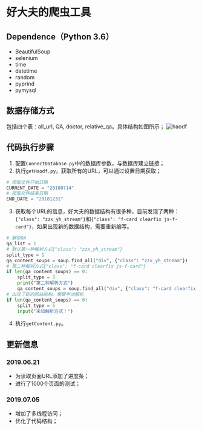 # 好大夫的爬虫工具

## Dependence（Python 3.6）
- BeautifulSoup
- selenium
- time
- datetime
- random
- pyprind
- pymysql

## 数据存储方式
包括四个表：all_url, QA, doctor, relative_qa。具体结构如图所示；
![haodf](https://github.com/HelloAtilol/haodf/blob/master/source/haodf.jpg)

## 代码执行步骤
1. 配置`ConnectDatabase.py`中的数据库参数，与数据库建立链接；
2. 执行`getHaodf.py`，获取所有的URL，可以通过设置日期获取；
```python
# 爬取文件开始日期
CURRENT_DATE = "20180714"
# 爬取文件结束日期
END_DATE = "20181231"
```
3. 获取每个URL的信息，好大夫的数据结构有很多种，目前发现了两种：`{"class": "zzx_yh_stream"}`和`{"class": "f-card clearfix js-f-card"}`，如果出现新的数据结构，需要重新编写。

```python
# 解析QA
qa_list = 1
# 默认第一种解析方式{"class": "zzx_yh_stream"}
split_type = 1
qa_content_soups = soup.find_all("div", {"class": "zzx_yh_stream"})
# 第二种解析方式{"class": "f-card clearfix js-f-card"}
if len(qa_content_soups) == 0:
    split_type = 3
    print("第二种解析方式")
    qa_content_soups = soup.find_all("div", {"class": "f-card clearfix js-f-card"})
# 出现了新的网站结构。需要手动解析
if len(qa_content_soups) == 0:
    split_type = 5
    input("未知解析方式！")
```
4. 执行`getContent.py`。

## 更新信息
### 2019.06.21
- 为读取页面URL添加了进度条；
- 进行了1000个页面的测试；

### 2019.07.05
- 增加了多线程访问；
- 优化了代码结构；

